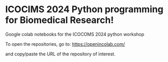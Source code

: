 # ICOCIMS 2024 Python programming for Biomedical Research!

Google colab notebooks for the ICOCOMS 2024 python workshop

To open the repositories, go to:
https://openincolab.com/

and copy/paste the URL of the repository of interest.
